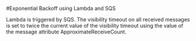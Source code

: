 #Exponential Backoff using Lambda and SQS

Lambda is triggered by SQS. The visibility timeout on all received messages is set to twice the current value of the visibility timeout using the value of the message attribute ApproximateReceiveCount. 